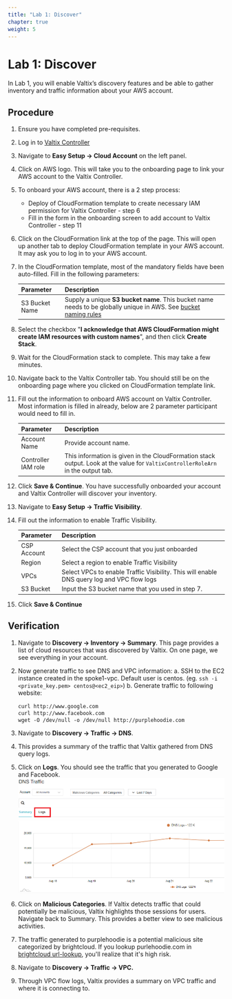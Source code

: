 ```yaml
---
title: "Lab 1: Discover"
chapter: true
weight: 5
---
```


# Lab 1: Discover


In Lab 1, you will enable Valtix’s discovery features and be able to gather inventory and traffic information about your AWS account.

## Procedure

1. Ensure you have completed pre-requisites.
2. Log in to [Valtix Controller](https://prod1-dashboard.vtxsecurityservices.com/)
3. Navigate to **Easy Setup -> Cloud Account** on the left panel.
4. Click on AWS logo. This will take you to the onboarding page to link your AWS account to the Valtix Controller.
5. To onboard your AWS account, there is a 2 step process:
      * Deploy of CloudFormation template to create necessary IAM permission for Valtix Controller - step 6
      * Fill in the form in the onboarding screen to add account to Valtix Controller - step 11
6. Click on the CloudFormation link at the top of the page. This will open up another tab to deploy CloudFormation template in your AWS account. It may ask you to log in to your AWS account.
7. In the CloudFormation template, most of the mandatory fields have been auto-filled. Fill in the following parameters:

     Parameter | Description
     ----------|-------------
     S3 Bucket Name | Supply a unique **S3 bucket name**. This bucket name needs to be globally unique in AWS. See [bucket naming rules](https://docs.aws.amazon.com/AmazonS3/latest/userguide/bucketnamingrules.html)
 
8. Select the checkbox "**I acknowledge that AWS CloudFormation might create IAM resources with custom names**", and then click **Create Stack**.
9. Wait for the CloudFormation stack to complete. This may take a few minutes.
10. Navigate back to the Valtix Controller tab. You should still be on the onboarding page where you clicked on CloudFormation template link.
11. Fill out the information to onboard AWS account on Valtix Controller. Most information is filled in already, below are 2 parameter participant would need to fill in. 

     Parameter | Description
     ---------|--------------
     Account Name | Provide account name.
     Controller IAM role | This information is given in the CloudFormation stack output. Look at the value for `ValtixControllerRoleArn` in the output tab. 

12. Click **Save & Continue**. You have successfully onboarded your account and Valtix Controller will discover your inventory.
13. Navigate to **Easy Setup -> Traffic Visibility**.
14. Fill out the information to enable Traffic Visibility.

     Parameter | Description
     ----------|-------------
     CSP Account | Select the CSP account that you just onboarded
     Region | Select a region to enable Traffic Visibility
     VPCs | Select VPCs to enable Traffic Visibility. This will enable DNS query log and VPC flow logs
     S3 Bucket | Input the S3 bucket name that you used in step 7.

15. Click **Save & Continue**

## Verification

1. Navigate to **Discovery -> Inventory -> Summary**. This page provides a list of cloud resources that was discovered by Valtix. On one page, we see everything in your account. 
2. Now generate traffic to see DNS and VPC information:
      a. SSH to the EC2 instance created in the spoke1-vpc. Default user is centos. (eg. `ssh -i <private_key.pem> centos@<ec2_eip>`)
      b. Generate traffic to following website:

    ```
    curl http://www.google.com
    curl http://www.facebook.com
    wget -O /dev/null -o /dev/null http://purplehoodie.com
    ```
    
4. Navigate to **Discovery -> Traffic -> DNS**.
5. This provides a summary of the traffic that Valtix gathered from DNS query logs. 
6. Click on **Logs**. You should see the traffic that you generated to Google and Facebook.  
![DNS](DNS_traffic.png)
7. Click on **Malicious Categories**. If Valtix detects traffic that could potentially be malicious, Valtix highlights those sessions for users. Navigate back to Summary. This provides a better view to see malicious activities.
8. The traffic generated to purplehoodie is a potential malicious site categorized by brightcloud. If you lookup purlehoodie.com in [brightcloud url-lookup](https://www.brightcloud.com/tools/url-ip-lookup.php), you'll realize that it's high risk.
9. Navigate to **Discovery -> Traffic -> VPC.**
10. Through VPC flow logs, Valtix provides a summary on VPC traffic and where it is connecting to. 
<br>
